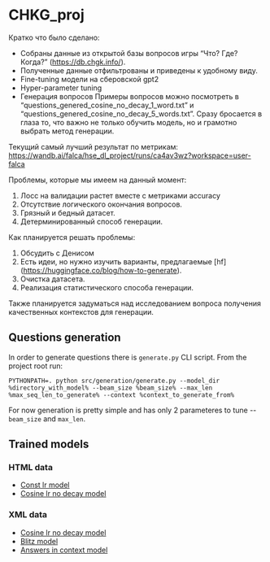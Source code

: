 # CHKG_proj

Кратко что было сделано:
* Собраны данные из открытой базы вопросов игры “Что? Где? Когда?” (https://db.chgk.info/).
* Полученные данные отфильтрованы и приведены к удобному виду.
* Fine-tuning модели на сберовской gpt2
* Hyper-parameter tuning
* Генерация вопросов
Примеры вопросов можно посмотреть в “questions_genered_cosine_no_decay_1_word.txt” и “questions_genered_cosine_no_decay_5_words.txt”. Сразу бросается в глаза то, что важно не только обучить модель, но и грамотно выбрать метод генерации.

Текущий самый лучший результат по метрикам:
https://wandb.ai/falca/hse_dl_project/runs/ca4av3wz?workspace=user-falca

Проблемы, которые мы имеем на данный момент: 
1. Лосс на валидации растет вместе с метриками accuracy
2. Отсутствие логического окончания вопросов.
3. Грязный и бедный датасет.
4. Детерминированный способ генерации.

Как планируется решать проблемы:
1. Обсудить с Денисом
2. Есть идеи, но нужно изучить варианты, предлагаемые [hf] (https://huggingface.co/blog/how-to-generate).
3. Очистка датасета.
4. Реализация статистического способа генерации.

Также планируется задуматься над исследованием вопроса получения качественных контекстов для генерации. 


## Questions generation
In order to generate questions there is `generate.py` CLI script. From the project root run:
```
PYTHONPATH=. python src/generation/generate.py --model_dir %directory_with_model% --beam_size %beam_size% --max_len %max_seq_len_to_generate% --context %context_to_generate_from%
```
For now generation is pretty simple and has only 2 parameteres to tune -- `beam_size` and `max_len`.

## Trained models
### HTML data
* [Const lr model](https://hse-dl-models.s3.eu-central-1.amazonaws.com/model_const.tar.gz)
* [Cosine lr no decay model](https://hse-dl-models.s3.eu-central-1.amazonaws.com/cosine_no_decay.tar.gz)

### XML data
* [Cosine lr no decay model](https://hse-dl-models.s3.eu-central-1.amazonaws.com/new_data.tar.gz)
* [Blitz model](https://hse-dl-models.s3.eu-central-1.amazonaws.com/blitz_model.tar.gz)
* [Answers in context model](https://hse-dl-models.s3.eu-central-1.amazonaws.com/answers_100_20_model.tar.gz)

